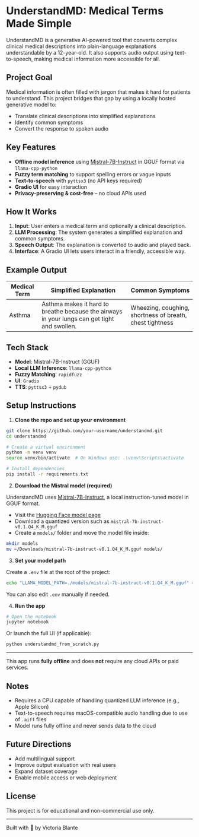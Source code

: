 # UnderstandMD: Medical Terms Made Simple

UnderstandMD is a generative AI-powered tool that converts complex clinical medical descriptions into plain-language explanations understandable by a 12-year-old. It also supports audio output using text-to-speech, making medical information more accessible for all.

## Project Goal

Medical information is often filled with jargon that makes it hard for patients to understand. This project bridges that gap by using a locally hosted generative model to:

- Translate clinical descriptions into simplified explanations
- Identify common symptoms
- Convert the response to spoken audio

## Key Features

- **Offline model inference** using [Mistral-7B-Instruct](https://huggingface.co/mistralai/Mistral-7B-Instruct-v0.1) in GGUF format via `llama-cpp-python`
- **Fuzzy term matching** to support spelling errors or vague inputs
- **Text-to-speech** with `pyttsx3` (no API keys required)
- **Gradio UI** for easy interaction
- **Privacy-preserving & cost-free** – no cloud APIs used

## How It Works

1. **Input**: User enters a medical term and optionally a clinical description.
2. **LLM Processing**: The system generates a simplified explanation and common symptoms.
3. **Speech Output**: The explanation is converted to audio and played back.
4. **Interface**: A Gradio UI lets users interact in a friendly, accessible way.

## Example Output

| Medical Term | Simplified Explanation | Common Symptoms |
|--------------|------------------------|-----------------|
| Asthma       | Asthma makes it hard to breathe because the airways in your lungs can get tight and swollen. | Wheezing, coughing, shortness of breath, chest tightness |

## Tech Stack

- **Model**: Mistral-7B-Instruct (GGUF)
- **Local LLM Inference**: `llama-cpp-python`
- **Fuzzy Matching**: `rapidfuzz`
- **UI**: `Gradio`
- **TTS**: `pyttsx3` + `pydub`

## Setup Instructions

1. **Clone the repo and set up your environment**

```bash
git clone https://github.com/your-username/understandmd.git
cd understandmd

# Create a virtual environment
python -m venv venv
source venv/bin/activate  # On Windows use: .\venv\Scripts\activate

# Install dependencies
pip install -r requirements.txt
```

2. **Download the Mistral model (required)**

UnderstandMD uses [Mistral-7B-Instruct](https://huggingface.co/TheBloke/Mistral-7B-Instruct-v0.1-GGUF), a local instruction-tuned model in GGUF format.

- Visit the [Hugging Face model page](https://huggingface.co/TheBloke/Mistral-7B-Instruct-v0.1-GGUF)
- Download a quantized version such as `mistral-7b-instruct-v0.1.Q4_K_M.gguf`
- Create a `models/` folder and move the model file inside:

```bash
mkdir models
mv ~/Downloads/mistral-7b-instruct-v0.1.Q4_K_M.gguf models/
```

3. **Set your model path**

Create a `.env` file at the root of the project:

```bash
echo "LLAMA_MODEL_PATH=./models/mistral-7b-instruct-v0.1.Q4_K_M.gguf" > .env
```

You can also edit `.env` manually if needed.

4. **Run the app**

```bash
# Open the notebook
jupyter notebook
```

Or launch the full UI (if applicable):

```bash
python understandmd_from_scratch.py
```

---

This app runs **fully offline** and does **not** require any cloud APIs or paid services.

## Notes

- Requires a CPU capable of handling quantized LLM inference (e.g., Apple Silicon)
- Text-to-speech requires macOS-compatible audio handling due to use of `.aiff` files
- Model runs fully offline and never sends data to the cloud

## Future Directions

- Add multilingual support
- Improve output evaluation with real users
- Expand dataset coverage
- Enable mobile access or web deployment

## License

This project is for educational and non-commercial use only.

---

Built with 💙 by Victoria Blante
